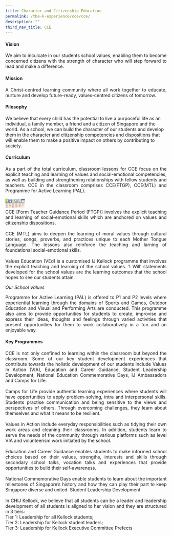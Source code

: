 ```yaml
---
title: Character and Citizenship Education
permalink: /the-k-experience/cce/cce/
description: ""
third_nav_title: CCE
---
```

<h4>Vision</h4>
<p align="justify">We aim to inculcate in our students school values, enabling them to become concerned citizens with the strength of character who will step forward to lead and make a difference. </p>
<h4>Mission </h4>
<p align="justify">A Christ-centred learning community where all work together to educate, nurture and develop future-ready, values-centred citizens of tomorrow. </p>
<h4>Pilosophy</h4>
We believe that every child has the potential to live a purposeful life as an individual,  a family member, a friend and a citizen of Singapore and the world. As a school, we can build the character of our students and develop them in the character and citizenship competencies and dispositions that will enable them to make a positive impact on others by contributing to society. </p>
<h4>Curriculum</h4>
<p align="justify">As a part of the total curriculum, classroom lessons for CCE focus on the explicit teaching and learning of values and social-emotional competencies, as well as building and strengthening relationships with fellow students and teachers. CCE in the classroom comprises CCE(FTGP), CCE(MTL) and Programme for Active Learning (PAL). <br><br>
<img src="/images/2023/CCE/CCE_1.jpg" width="60"><br>
CCE [Form Teacher Guidance Period (FTGP)] involves the explicit teaching and learning of social-emotional skills which are anchored on values and citizenship dispositions. <br><br>
CCE (MTL) aims to deepen the learning of moral values through cultural stories, songs, proverbs, and practices unique to each Mother Tongue Language. The lessons also reinforce the teaching and larning of foundational social-emotional skills. <br><br>
Values Education (VEd) is a customised IJ Kellock programme that involves the explicit teaching and learning of the school values. ‘I Will’ statements developed for the school values are the learning outcomes that the school hopes to see our students attain. </p>

<i>Our School Values</i>

<p align="justify">Programme for Active Learning (PAL) is offered to P1 and P2 levels where experiential learning through the domains of Sports and Games, Outdoor Education and Visual and Performing Arts are conducted. This programme also aims to provide opportunities for students to create, improvise and express their ideas, thoughts and feelings through varied activities that present opportunities for them to work collaboratively in a fun and an enjoyable way.</p>

<h4>Key Programmes</h4>

<p align="justify">CCE is not only confined to learning within the classroom but beyond the classroom. Some of our key student development experiences that contribute towards the holistic development of our students include Values In Action (VIA), Education and Career Guidance, Student Leadership Development, National Education Commemorative Days, IJ Ambassadors and Camps for Life. <br><br>
Camps for Life provide authentic learning experiences where students will have opportunities to apply problem-solving, intra and interpersonal skills. Students practise communication and being sensitive to the views and perspectives of others. Through overcoming challenges, they learn about themselves and what it means to be resilient. <br><br>
Values in Action include everyday responsibilities such as tidying their own work areas and cleaning their classrooms. In addition, students learn to serve the needs of the community through various platforms such as level VIA and volunteerism work initiated by the school. <br><br>
Education and Career Guidance enables students to make informed school choices based on their values, strengths, interests and skills through secondary school talks, vocation talks and experiences that provide opportunities to build their self-awareness. <br><br>
National Commemorative Days enable students to learn about the important milestones of Singapore’s history and how they can play their part to keep Singapore diverse and united.
Student Leadership Development <br><br>
In CHIJ Kellock, we believe that all students can be a leader and leadership development of all students is aligned to her vision and they are structured in 3 tiers:<br>
Tier 1: Leadership for all Kellock students;<br>
Tier 2: Leadership for Kellock student leaders;<br>
Tier 3: Leadership for Kellock Executive Committee Prefects</p>